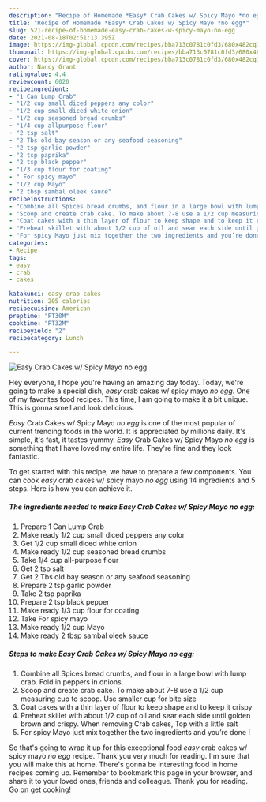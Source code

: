 ```yaml
---
description: "Recipe of Homemade *Easy* Crab Cakes w/ Spicy Mayo *no egg*"
title: "Recipe of Homemade *Easy* Crab Cakes w/ Spicy Mayo *no egg*"
slug: 521-recipe-of-homemade-easy-crab-cakes-w-spicy-mayo-no-egg
date: 2021-08-18T02:51:13.395Z
image: https://img-global.cpcdn.com/recipes/bba713c0781c0fd3/680x482cq70/easy-crab-cakes-w-spicy-mayo-no-egg-recipe-main-photo.jpg
thumbnail: https://img-global.cpcdn.com/recipes/bba713c0781c0fd3/680x482cq70/easy-crab-cakes-w-spicy-mayo-no-egg-recipe-main-photo.jpg
cover: https://img-global.cpcdn.com/recipes/bba713c0781c0fd3/680x482cq70/easy-crab-cakes-w-spicy-mayo-no-egg-recipe-main-photo.jpg
author: Nancy Grant
ratingvalue: 4.4
reviewcount: 6020
recipeingredient:
- "1 Can Lump Crab"
- "1/2 cup small diced peppers any color"
- "1/2 cup small diced white onion"
- "1/2 cup seasoned bread crumbs"
- "1/4 cup allpurpose flour"
- "2 tsp salt"
- "2 Tbs old bay season or any seafood seasoning"
- "2 tsp garlic powder"
- "2 tsp paprika"
- "2 tsp black pepper"
- "1/3 cup flour for coating"
- " For spicy mayo"
- "1/2 cup Mayo"
- "2 tbsp sambal oleek sauce"
recipeinstructions:
- "Combine all Spices bread crumbs, and flour in a large bowl with lump crab. Fold in peppers in onions."
- "Scoop and create crab cake. To make about 7-8 use a 1/2 cup measuring cup to scoop. Use smaller cup for bite size"
- "Coat cakes with a thin layer of flour to keep shape and to keep it crispy"
- "Preheat skillet with about 1/2 cup of oil and sear each side until golden brown and crispy. When removing Crab cakes, Top with a little salt"
- "For spicy Mayo just mix together the two ingredients and you’re done !"
categories:
- Recipe
tags:
- easy
- crab
- cakes

katakunci: easy crab cakes 
nutrition: 205 calories
recipecuisine: American
preptime: "PT30M"
cooktime: "PT32M"
recipeyield: "2"
recipecategory: Lunch

---
```



![*Easy* Crab Cakes w/ Spicy Mayo *no egg*](https://img-global.cpcdn.com/recipes/bba713c0781c0fd3/680x482cq70/easy-crab-cakes-w-spicy-mayo-no-egg-recipe-main-photo.jpg)

Hey everyone, I hope you're having an amazing day today. Today, we're going to make a special dish, *easy* crab cakes w/ spicy mayo *no egg*. One of my favorites food recipes. This time, I am going to make it a bit unique. This is gonna smell and look delicious.

*Easy* Crab Cakes w/ Spicy Mayo *no egg* is one of the most popular of current trending foods in the world. It is appreciated by millions daily. It's simple, it's fast, it tastes yummy. *Easy* Crab Cakes w/ Spicy Mayo *no egg* is something that I have loved my entire life. They're fine and they look fantastic.




To get started with this recipe, we have to prepare a few components. You can cook *easy* crab cakes w/ spicy mayo *no egg* using 14 ingredients and 5 steps. Here is how you can achieve it.

<!--inarticleads1-->

##### The ingredients needed to make *Easy* Crab Cakes w/ Spicy Mayo *no egg*:

1. Prepare 1 Can Lump Crab
1. Make ready 1/2 cup small diced peppers any color
1. Get 1/2 cup small diced white onion
1. Make ready 1/2 cup seasoned bread crumbs
1. Take 1/4 cup all-purpose flour
1. Get 2 tsp salt
1. Get 2 Tbs old bay season or any seafood seasoning
1. Prepare 2 tsp garlic powder
1. Take 2 tsp paprika
1. Prepare 2 tsp black pepper
1. Make ready 1/3 cup flour for coating
1. Take  For spicy mayo
1. Make ready 1/2 cup Mayo
1. Make ready 2 tbsp sambal oleek sauce




<!--inarticleads2-->

##### Steps to make *Easy* Crab Cakes w/ Spicy Mayo *no egg*:

1. Combine all Spices bread crumbs, and flour in a large bowl with lump crab. Fold in peppers in onions.
1. Scoop and create crab cake. To make about 7-8 use a 1/2 cup measuring cup to scoop. Use smaller cup for bite size
1. Coat cakes with a thin layer of flour to keep shape and to keep it crispy
1. Preheat skillet with about 1/2 cup of oil and sear each side until golden brown and crispy. When removing Crab cakes, Top with a little salt
1. For spicy Mayo just mix together the two ingredients and you’re done !




So that's going to wrap it up for this exceptional food *easy* crab cakes w/ spicy mayo *no egg* recipe. Thank you very much for reading. I'm sure that you will make this at home. There's gonna be interesting food in home recipes coming up. Remember to bookmark this page in your browser, and share it to your loved ones, friends and colleague. Thank you for reading. Go on get cooking!
